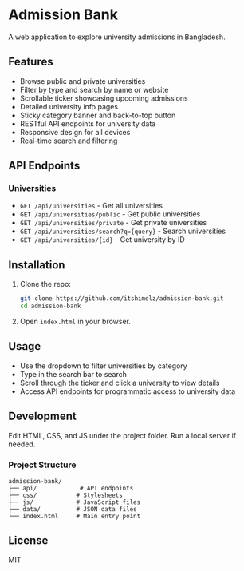 # Admission Bank

A web application to explore university admissions in Bangladesh.

## Features
- Browse public and private universities
- Filter by type and search by name or website
- Scrollable ticker showcasing upcoming admissions
- Detailed university info pages
- Sticky category banner and back-to-top button
- RESTful API endpoints for university data
- Responsive design for all devices
- Real-time search and filtering

## API Endpoints

### Universities
- `GET /api/universities` - Get all universities
- `GET /api/universities/public` - Get public universities
- `GET /api/universities/private` - Get private universities
- `GET /api/universities/search?q={query}` - Search universities
- `GET /api/universities/{id}` - Get university by ID

## Installation

1. Clone the repo:
   ```bash
   git clone https://github.com/itshimelz/admission-bank.git
   cd admission-bank
   ```
2. Open `index.html` in your browser.

## Usage

- Use the dropdown to filter universities by category
- Type in the search bar to search
- Scroll through the ticker and click a university to view details
- Access API endpoints for programmatic access to university data

## Development

Edit HTML, CSS, and JS under the project folder. Run a local server if needed.

### Project Structure
```
admission-bank/
├── api/            # API endpoints
├── css/           # Stylesheets
├── js/            # JavaScript files
├── data/          # JSON data files
└── index.html     # Main entry point
```

## License
MIT
